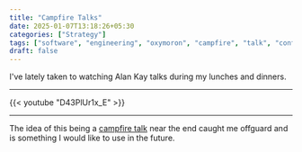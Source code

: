 ```yaml
---
title: "Campfire Talks"
date: 2025-01-07T13:18:26+05:30
categories: ["Strategy"]
tags: ["software", "engineering", "oxymoron", "campfire", "talk", "conference"]
draft: false
---
```


I've lately taken to watching Alan Kay talks during my lunches and dinners.  

---

{{< youtube "D43PlUr1x_E" >}}  

---


The idea of this being a [campfire talk](https://youtu.be/D43PlUr1x_E?si=uIdbm6e5FYrXLSdr&t=3025) near the end caught me offguard and is something I would like to use in the future.  
